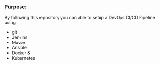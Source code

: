 
### Purpose:
By following this repository you can able to setup a DevOps CI/CD Pipeline using
- git
- Jenkins
- Maven
- Ansible
- Docker &
- Kubernetes


